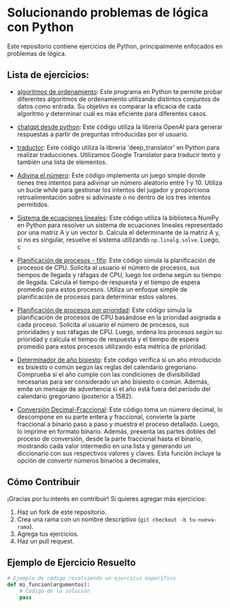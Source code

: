 # Solucionando problemas de lógica con Python

Este repositorio contiene ejercicios de Python, principalmente enfocados en problemas de lógica.

## Lista de ejercicios:

- [algoritmos de ordenamiento](https://github.com/JimcostDev/Python_Ejercicios/tree/master/ejercicios/algoritmos_ordenamiento): Este programa en Python te permite probar diferentes algoritmos de ordenamiento utilizando distintos conjuntos de datos como entrada. Su objetivo es comparar la eficacia de cada algoritmo y determinar cuál es más eficiente para diferentes casos.

- [chatgpt desde python](https://github.com/JimcostDev/Python_Ejercicios/tree/master/ejercicios/chatgpt_desde_python): Este código utiliza la librería OpenAI para generar respuestas a partir de preguntas introducidas por el usuario.
  
- [traductor](https://github.com/JimcostDev/Python_Ejercicios/tree/master/ejercicios/traductor): Este código utiliza la librería 'deep_translator' en Python para realizar traducciones. Utilizamos Google Translator para traducir texto y también una lista de elementos.

- [Adivina el número](https://github.com/JimcostDev/Python_Ejercicios/blob/master/ejercicios/adivina_numero.py): Este código implementa un juego simple donde tienes tres intentos para adivinar un número aleatorio entre 1 y 10. Utiliza un bucle while para gestionar los intentos del jugador y proporciona retroalimentación sobre si adivinaste o no dentro de los tres intentos permitidos.

- [Sistema de ecuaciones lineales](https://github.com/JimcostDev/Python_Ejercicios/blob/master/ejercicios/algebra_lineal.py): Este código utiliza la biblioteca NumPy en Python para resolver un sistema de ecuaciones lineales representado por una matriz A y un vector b. Calcula el determinante de la matriz A y, si no es singular, resuelve el sistema utilizando `np.linalg.solve`. Luego, c

- [Planificación de procesos - fifo](https://github.com/JimcostDev/Python_Ejercicios/blob/master/ejercicios/algoritmo_planificacion_fifo.py): Este código simula la planificación de procesos de CPU. Solicita al usuario el número de procesos, sus tiempos de llegada y ráfagas de CPU, luego los ordena según su tiempo de llegada. Calcula el tiempo de respuesta y el tiempo de espera promedio para estos procesos. Utiliza un enfoque simple de planificación de procesos para determinar estos valores.

-  [Planificación de procesos por prioridad](https://github.com/JimcostDev/Python_Ejercicios/blob/master/ejercicios/algoritmo_planificacion_x_prioridades.py): Este código simula la planificación de procesos de CPU basándose en la prioridad asignada a cada proceso. Solicita al usuario el número de procesos, sus prioridades y sus ráfagas de CPU. Luego, ordena los procesos según su prioridad y calcula el tiempo de respuesta y el tiempo de espera promedio para estos procesos utilizando esta métrica de prioridad.

- [Determinador de año bisiesto](https://github.com/JimcostDev/Python_Ejercicios/blob/master/ejercicios/anio_comun_bisiesto.py): Este código verifica si un año introducido es bisiesto o común según las reglas del calendario gregoriano. Comprueba si el año cumple con las condiciones de divisibilidad necesarias para ser considerado un año bisiesto o común. Además, emite un mensaje de advertencia si el año está fuera del período del calendario gregoriano (posterior a 1582).

- [Conversión Decimal-Fraccional](https://github.com/JimcostDev/Python_Ejercicios/blob/master/ejercicios/bin.py): Este código toma un número decimal, lo descompone en su parte entera y fraccional, convierte la parte fraccional a binario paso a paso y muestra el proceso detallado. Luego, lo imprime en formato binario. Además, presenta las partes dobles del proceso de conversión, desde la parte fraccional hasta el binario, mostrando cada valor intermedio en una lista y generando un diccionario con sus respectivos valores y claves. Esta función incluye la opción de convertir números binarios a decimales, 



## Cómo Contribuir

¡Gracias por tu interés en contribuir! Si quieres agregar más ejercicios:
1. Haz un fork de este repositorio.
2. Crea una rama con un nombre descriptivo (`git checkout -b tu-nueva-rama`).
3. Agrega tus ejercicios.
4. Haz un pull request.

## Ejemplo de Ejercicio Resuelto

```python
# Ejemplo de código resolviendo un ejercicio específico
def mi_funcion(argumentos):
    # Código de la solución
    pass
